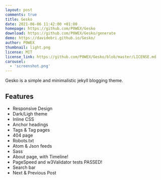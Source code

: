```yaml
---
layout: post
comments: true
title: Gesko
date: 2021-06-06 11:42:00 +01:00
homepage: https://github.com/P0WEX/Gesko
download: https://github.com/P0WEX/Gesko/generate
demo: https://davidebri.github.io/Gesko/
author: P0WEX
thumbnail: light.png
license: MIT
license_link: https://github.com/P0WEX/Gesko/blob/master/LICENSE.md
carousel:
  - 'screenshot.png'
---
```


Gesko is a simple and minimalistic jekyll blogging theme.

## Features

* Responsive Design
* Dark/Ligh theme
* Inline CSS
* Anchor headings
* Tags & Tag pages
* 404 page
* Robots.txt
* Atom & Json feeds
* Sass
* About page, with Timeline!
* PageSpeed and w3Validator tests PASSED!
* Search bar
* Next & Previous Post
